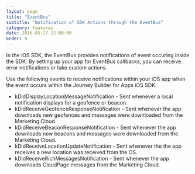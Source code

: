 ```yaml
---
layout: page
title: "EventBus"
subtitle: "Notification of SDK Actions through the EventBus"
category: features
date: 2016-05-17 12:00:00
order: 9
---
```

In the iOS SDK, the EventBus provides notifications of event occuring inside the SDK. By setting up your app for EventBus callbacks, you can receive error notifications or take custom actions.

Use the following events to receive notifications within your iOS app when the event occurs within the Journey Builder for Apps iOS SDK:

* kDidDisplayLocationMessageNotification - Sent whenever a local notification displays for a geofence or beacon.
* kDidReceiveGeofenceResponseNotification - Sent whenever the app downloads new geofences and messages were downloaded from the Marketing Cloud.
* kDidReceiveBeaconResponseNotification - Sent whenever the app downloads new beacons and messages were downloaded from the Marketing Cloud.
* kDidReceiveLocationUpdateNotification - Sent whenever the the app receives a new location was received from the OS.
* kDidReceiveRichMessagesNotification - Sent whenever the app downloads CloudPage messages from the Marketing Cloud.

<script src="https://gist.github.com/cctman/9180625735ada01d08338e22449bee41.js"></script>